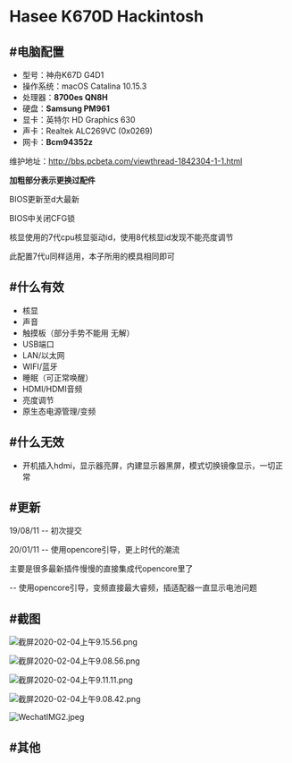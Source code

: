 # Hasee K670D Hackintosh

## #电脑配置

- 型号：神舟K67D G4D1
- 操作系统：macOS Catalina 10.15.3
- 处理器：**8700es QN8H**
- 硬盘：**Samsung PM961**
- 显卡：英特尔 HD Graphics 630
- 声卡：Realtek ALC269VC (0x0269)
- 网卡：**Bcm94352z**

维护地址：http://bbs.pcbeta.com/viewthread-1842304-1-1.html

**加粗部分表示更换过配件**

BIOS更新至d大最新

BIOS中关闭CFG锁

核显使用的7代cpu核显驱动id，使用8代核显id发现不能亮度调节

此配置7代u同样适用，本子所用的模具相同即可

## #什么有效

- 核显
- 声音
- 触摸板（部分手势不能用 无解）
- USB端口
- LAN/以太网
- WIFI/蓝牙
- 睡眠（可正常唤醒）
- HDMI/HDMI音频
- 亮度调节
- 原生态电源管理/变频



## #什么无效
 - 开机插入hdmi，显示器亮屏，内建显示器黑屏，模式切换镜像显示，一切正常



## #更新

19/08/11 -- 初次提交

20/01/11 
-- 使用opencore引导，更上时代的潮流

   主要是很多最新插件慢慢的直接集成代opencore里了
 
 -- 使用opencore引导，变频直接最大睿频，插适配器一直显示电池问题


## #截图

![截屏2020-02-04上午9.15.56.png](https://i.loli.net/2020/02/04/NLMEYUg2Sdc6D18.png)

![截屏2020-02-04上午9.08.56.png](https://i.loli.net/2020/02/04/892XnIDEr7hWT6F.png)

![截屏2020-02-04上午9.11.11.png](https://i.loli.net/2020/02/04/myTcfS2EUpGhsiB.png)

![截屏2020-02-04上午9.08.42.png](https://i.loli.net/2020/02/04/bfHSxzTaO5DJmpe.png)

![WechatIMG2.jpeg](https://i.loli.net/2020/02/04/TXJlkZHRBS1thsU.jpg)

## #其他

